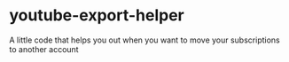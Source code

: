 # youtube-export-helper
A little code that helps you out when you want to move your subscriptions to another account
